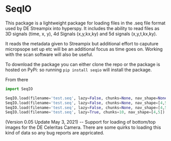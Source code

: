 # SeqIO

This package is a lightweight package for loading files in the .seq file format used by DE Streampix into hyperspy.  It includes the ability to read files as 3D 
signals (time, x, y), 4d Signals (x,y,kx,ky) and 5d signals (x,y,t,kx,ky). 

It reads the metadata given to Streampix but additional effort to caputure micropsope set up etc will be an additional focus as time goes on.  Working with the scan
software will also be useful.

To download the package you can either clone the repo or the package is hosted on PyPi: so running `pip install seqio` will install the package.

From there 

```python
import SeqIO

SeqIO.load(filename='test.seq', lazy=False, chunks=None, nav_shape=None) # 3D signal not lazy
SeqIO.load(filename='test.seq', lazy=False, chunks=None, nav_shape=[4,5]) # 4D signal not lazy
SeqIO.load(filename='test.seq', lazy=False, chunks=None, nav_shape=[4,5,5]) # 5D signal not lazy
SeqIO.load(filename='test.seq', lazy=True, chunks=10, nav_shape=[4,5]) # 4D signal lazy with 10 chunks 
```


(Version 0.05 Update May 3, 2021) -- Support for loading of bottom/top images for the DE Celeritas Camera.  There are some quirks to loading this kind of data so any bug reports are appricated.
